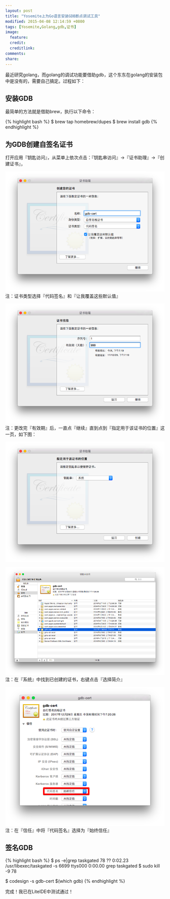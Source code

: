 ```yaml
---
layout: post
title: "Yosemite上为Go语言安装GDB断点调试工具"
modified: 2015-04-08 12:14:59 +0800
tags: [Yosemite,Golang,gdb,证书]
image:
  feature: 
  credit: 
  creditlink: 
comments: 
share: 
---
```

最近研究golang，而golang的调试功能要借助gdb，这个东东在golang的安装包中是没有的，需要自己搞定。过程如下：

## 安装GDB
最简单的方法就是借助brew，执行以下命令：

{% highlight bash %}
$ brew tap homebrew/dupes
$ brew install gdb
{% endhighlight %}

## 为GDB创建自签名证书

打开应用『钥匙访问』，从菜单上依次点击：『钥匙串访问』->『证书助理』->『创建证书』，

![创建证书](/upload/images/gdb_cert1.png)
注：证书类型选择『代码签名』和『让我覆盖这些默认值』

![更改有效期](/upload/images/gdb_cert2.png)
注：更改完『有效期』后，一直点『继续』直到点到『指定用于该证书的位置』这一页，如下图：

![选择证书存放位置](/upload/images/gdb_cert3.png)

![主板](/upload/images/gdb_cert4.png)
注：在『系统』中找到已创建的证书，右键点击『选择简介』

![主板](/upload/images/gdb_cert5.png)
注：在『信任』中将『代码签名』选择为『始终信任』

## 签名GDB

{% highlight bash %}
$ ps -e|grep taskgated
   78 ??         0:02.23 /usr/libexec/taskgated -s
 6699 ttys000    0:00.00 grep taskgated
$ sudo kill -9 78

$ codesign -s gdb-cert $(which gdb)
{% endhighlight %}

完成！我已在LiteIDE中测试通过！